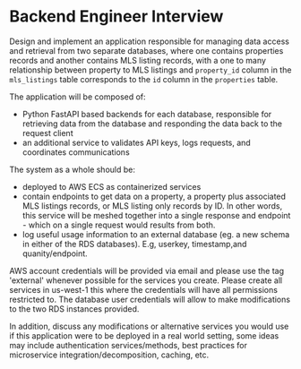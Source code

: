 # Backend Engineer Interview

Design and implement an application responsible for managing data access and retrieval from two separate databases, where one contains properties records and another contains MLS listing records, with a one to many relationship between property to MLS listings and `property_id` column in the `mls_listings` table corresponds to the `id` column in the `properties` table. 

The application will be composed of: 

- Python FastAPI based backends for each database, responsible for retrieving data from the database and responding the data back to the request client
- an additional service to validates API keys, logs requests, and coordinates communications 

The system as a whole should be:

- deployed to AWS ECS as containerized services
- contain endpoints to get data on a property, a property plus associated MLS listings records, or MLS listing only records by ID. In other words, this service will be meshed together into a single response and endpoint - which on a single request would results from both. 
- log useful usage information to an external database (eg. a new schema in either of the RDS databases). E.g, userkey, timestamp,and quanity/endpoint.  

AWS account credentials will be provided via email and please use the tag 'external' whenever possible for the services you create. Please create all services in us-west-1 this where the credentials will have all permissions restricted to. The database user credentials will allow to make modifications to the two RDS instances provided. 

In addition, discuss any modifications or alternative services you would use if this application were to be deployed in a real world setting, some ideas may include authentication services/methods, best practices for microservice integration/decomposition, caching, etc.
